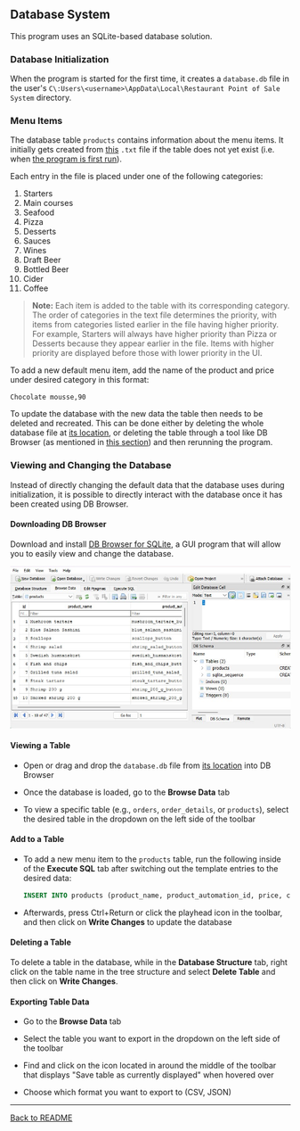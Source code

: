 ## Database System
This program uses an SQLite-based database solution.

### Database Initialization
When the program is started for the first time, it creates a `database.db` file in the user's `C\:Users\<username>\AppData\Local\Restaurant Point of Sale System` directory.

### Menu Items
The database table `products` contains information about the menu items.
It initially gets created from [this](../PointOfSaleSystem/PointOfSaleSystem/InitialProductsData.txt) `.txt` file if the table does not yet exist (i.e. when [the program is first run](#database-initialization)).

Each entry in the file is placed under one of the following categories:

1. Starters
2. Main courses
3. Seafood
4. Pizza
5. Desserts
6. Sauces
7. Wines
8. Draft Beer
9. Bottled Beer
10. Cider
11. Coffee

> **Note:**  Each item is added to the table with its corresponding category. The order of categories in the text file determines the priority, with items from categories listed earlier in the file having higher priority. For example, Starters will always have higher priority than Pizza or Desserts because they appear earlier in the file. Items with higher priority are displayed before those with lower priority in the UI.

To add a new default menu item, add the name of the product and price under desired category in this format:

```
Chocolate mousse,90
```

To update the database with the new data the table then needs to be deleted and recreated.
This can be done either by deleting the whole database file at [its location](#database-initialization), or deleting the table through a tool like DB Browser (as mentioned in [this section](#deleting-a-table)) and then rerunning the program.

### Viewing and Changing the Database
Instead of directly changing the default data that the database uses during initialization, it is possible to directly interact with the database once it has been created using DB Browser.

#### Downloading DB Browser
Download and install [DB Browser for SQLite](https://sqlitebrowser.org/dl/), a GUI program that will allow you to easily view and change the database.

![DB Browser](images/dbBrowser.jpg)

#### Viewing a Table
* Open or drag and drop the `database.db` file from [its location](#database-initialization) into DB Browser

* Once the database is loaded, go to the **Browse Data** tab

* To view a specific table (e.g., `orders`, `order_details`, or `products`), select the desired table in the dropdown on the left side of the toolbar

#### Add to a Table
* To add a new menu item to the `products` table, run the following inside of the **Execute SQL** tab after switching out the template entries to the desired data:

    ```SQL
    INSERT INTO products (product_name, product_automation_id, price, category_id) VALUES ("Chocolate mousse", "chocolate_mousse_button", 90, 5);
    ```

* Afterwards, press Ctrl+Return or click the playhead icon in the toolbar, and then click on **Write Changes** to update the database

#### Deleting a Table
To delete a table in the database, while in the **Database Structure** tab, right click on the table name in the tree structure and select **Delete Table** and then click on **Write Changes**.

#### Exporting Table Data
* Go to the **Browse Data** tab

* Select the table you want to export in the dropdown on the left side of the toolbar

* Find and click on the icon located in around the middle of the toolbar that displays "Save table as currently displayed" when hovered over

* Choose which format you want to export to (CSV, JSON)

---

[Back to README](../README.md)